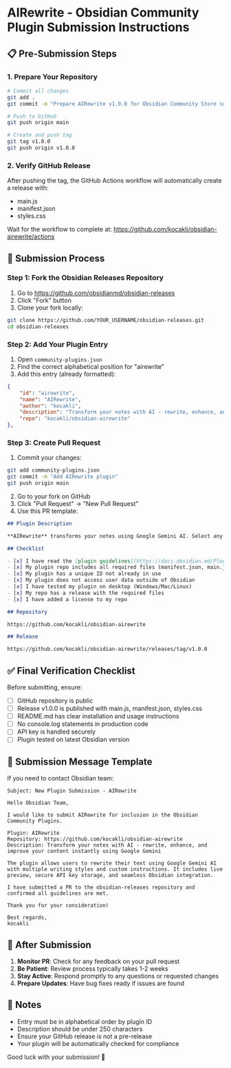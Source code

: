 # AIRewrite - Obsidian Community Plugin Submission Instructions

## 📋 Pre-Submission Steps

### 1. Prepare Your Repository
```bash
# Commit all changes
git add .
git commit -m "Prepare AIRewrite v1.0.0 for Obsidian Community Store submission"

# Push to GitHub
git push origin main

# Create and push tag
git tag v1.0.0
git push origin v1.0.0
```

### 2. Verify GitHub Release
After pushing the tag, the GitHub Actions workflow will automatically create a release with:
- main.js
- manifest.json
- styles.css

Wait for the workflow to complete at: https://github.com/kocakli/obsidian-airewrite/actions

## 🚀 Submission Process

### Step 1: Fork the Obsidian Releases Repository
1. Go to https://github.com/obsidianmd/obsidian-releases
2. Click "Fork" button
3. Clone your fork locally:
```bash
git clone https://github.com/YOUR_USERNAME/obsidian-releases.git
cd obsidian-releases
```

### Step 2: Add Your Plugin Entry
1. Open `community-plugins.json`
2. Find the correct alphabetical position for "airewrite"
3. Add this entry (already formatted):

```json
{
    "id": "airewrite",
    "name": "AIRewrite",
    "author": "kocakli",
    "description": "Transform your notes with AI - rewrite, enhance, and improve your content instantly using Google Gemini",
    "repo": "kocakli/obsidian-airewrite"
},
```

### Step 3: Create Pull Request
1. Commit your changes:
```bash
git add community-plugins.json
git commit -m "Add AIRewrite plugin"
git push origin main
```

2. Go to your fork on GitHub
3. Click "Pull Request" → "New Pull Request"
4. Use this PR template:

```markdown
## Plugin Description

**AIRewrite** transforms your notes using Google Gemini AI. Select any text and instantly rewrite it in different styles (Academic, Business, Creative, etc.) with custom instructions. Features live preview, multi-language support, and secure local API key storage.

## Checklist

- [x] I have read the [plugin guidelines](https://docs.obsidian.md/Plugins/Releasing/Plugin+guidelines)
- [x] My plugin repo includes all required files (manifest.json, main.js, README.md, LICENSE)
- [x] My plugin has a unique ID not already in use
- [x] My plugin does not access user data outside of Obsidian
- [x] I have tested my plugin on desktop (Windows/Mac/Linux)
- [x] My repo has a release with the required files
- [x] I have added a license to my repo

## Repository

https://github.com/kocakli/obsidian-airewrite

## Release

https://github.com/kocakli/obsidian-airewrite/releases/tag/v1.0.0
```

## ✅ Final Verification Checklist

Before submitting, ensure:
- [ ] GitHub repository is public
- [ ] Release v1.0.0 is published with main.js, manifest.json, styles.css
- [ ] README.md has clear installation and usage instructions
- [ ] No console.log statements in production code
- [ ] API key is handled securely
- [ ] Plugin tested on latest Obsidian version

## 📧 Submission Message Template

If you need to contact Obsidian team:

```
Subject: New Plugin Submission - AIRewrite

Hello Obsidian Team,

I would like to submit AIRewrite for inclusion in the Obsidian Community Plugins.

Plugin: AIRewrite
Repository: https://github.com/kocakli/obsidian-airewrite
Description: Transform your notes with AI - rewrite, enhance, and improve your content instantly using Google Gemini

The plugin allows users to rewrite their text using Google Gemini AI with multiple writing styles and custom instructions. It includes live preview, secure API key storage, and seamless Obsidian integration.

I have submitted a PR to the obsidian-releases repository and confirmed all guidelines are met.

Thank you for your consideration!

Best regards,
kocakli
```

## 🎯 After Submission

1. **Monitor PR**: Check for any feedback on your pull request
2. **Be Patient**: Review process typically takes 1-2 weeks
3. **Stay Active**: Respond promptly to any questions or requested changes
4. **Prepare Updates**: Have bug fixes ready if issues are found

## 📝 Notes

- Entry must be in alphabetical order by plugin ID
- Description should be under 250 characters
- Ensure your GitHub release is not a pre-release
- Your plugin will be automatically checked for compliance

Good luck with your submission! 🚀